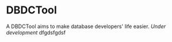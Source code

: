 # DBDCTool
A DBDCTool aims to make database developers' life easier. _Under development_
dfgdsfgdsf
